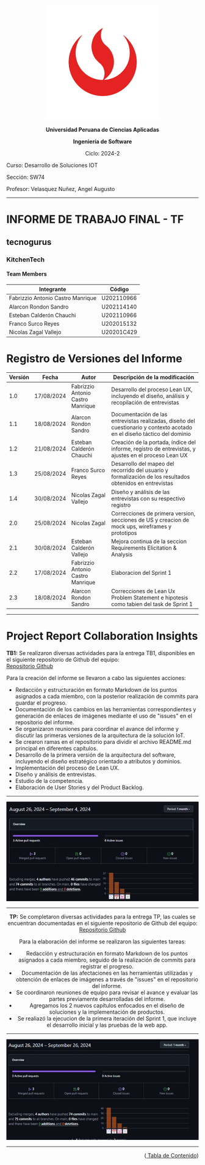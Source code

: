 <div align="center">
    <img src="./Resources/images/UPC.png" alt="UPC logo">

**Universidad Peruana de Ciencias Aplicadas**

**Ingeniería de Software**

Ciclo: 2024-2

</div>

Curso: Desarrollo de Soluciones IOT

Sección: SW74

Profesor: Velasquez Nuñez, Angel Augusto

---

# INFORME DE TRABAJO FINAL - TF

## tecnogurus

### KitchenTech

#### Team Members

| Integrante                               | Código     |
| ---------------------------------------- | ---------- |
| Fabrizzio Antonio Castro Manrique        | U202110966 |
| Alarcon Rondon Sandro                    | U202114140 |
| Esteban Calderón Chauchi                 | U202110966 |
| Franco Surco Reyes                       | U202015132 |
| Nicolas Zagal Vallejo                    | U20201C429 |

# Registro de Versiones del Informe

| Versión | Fecha       | Autor                                    | Descripción de la modificación                                                                                                                       |
|---------|-------------|------------------------------------------|-----------------------------------------------------------------------------------------------------------------------------------------------------|
| 1.0    | 17/08/2024  | Fabrizzio Antonio Castro Manrique        | Desarrollo del proceso Lean UX, incluyendo el diseño, análisis y recopilación de entrevistas                                                         |
| 1.1    | 18/08/2024  | Alarcon Rondon Sandro                    | Documentación de las entrevistas realizadas, diseño del cuestionario y contexto acotado en el diseño táctico del dominio                             |
| 1.2   | 21/08/2024  | Esteban Calderón Chauchi                 | Creación de la portada, índice del informe, registro de entrevistas, y ajustes en el proceso Lean UX                                                 |
| 1.3    | 25/08/2024  | Franco Surco Reyes                       | Desarrollo del mapeo del recorrido del usuario y formalización de los resultados obtenidos en entrevistas                                             |
| 1.4    | 30/08/2024  | Nicolas Zagal Vallejo                    | Diseño y análisis de las entrevistas con su respectivo registro                                                                                      |
| 2.0    | 25/08/2024  | Nicolas Zagal                      | Correcciones de primera version, secciones de US y creacion de mock ups, wireframes y prototipos                                             |
| 2.1    | 30/08/2024  | Esteban Calderón Vallejo                    | Mejora continua de la seccion  Requirements Elicitation & Analysis                                                                                      |
| 2.2    | 17/08/2024  | Fabrizzio Antonio Castro Manrique        | Elaboracion del Sprint 1                                                      |
| 2.3   | 18/08/2024  | Alarcon Rondon Sandro                    | Correcciones de Lean Ux Problem Statement e hipotesis como tabien del task de Sprint 1                             |


---

# Project Report Collaboration Insights

**TB1:** Se realizaron diversas actividades para la entrega TB1, disponibles en el siguiente repositorio de Github del equipo:  
[Repositorio Github](https://github.com/Techstudents-SW74/upc-pre-202402--si572-SW74-tecnogurus-report)

Para la creación del informe se llevaron a cabo las siguientes acciones:

- Redacción y estructuración en formato Markdown de los puntos asignados a cada miembro, con la posterior realización de commits para guardar el progreso.
- Documentación de los cambios en las herramientas correspondientes y generación de enlaces de imágenes mediante el uso de "issues" en el repositorio del informe.
- Se organizaron reuniones para coordinar el avance del informe y discutir las primeras versiones de la arquitectura de la solución IoT.
- Se crearon ramas en el repositorio para dividir el archivo README.md principal en diferentes capítulos.
- Desarrollo de la primera versión de la arquitectura del software, incluyendo el diseño estratégico orientado a atributos y dominios.
- Implementación del proceso de Lean UX.
- Diseño y análisis de entrevistas.
- Estudio de la competencia.
- Elaboración de User Stories y del Product Backlog.


---

<div align="center">
    <img src="./Resources/Evidences/TB1.jpg" alt="TB1">


---


**TP:** Se completaron diversas actividades para la entrega TP, las cuales se encuentran documentadas en el siguiente repositorio de Github del equipo:  
[Repositorio Github](https://github.com/Techstudents-SW74/upc-pre-202402--si572-SW74-tecnogurus-report)

Para la elaboración del informe se realizaron las siguientes tareas:

- Redacción y estructuración en formato Markdown de los puntos asignados a cada miembro, seguido de la realización de commits para registrar el progreso.
- Documentación de las afectaciones en las herramientas utilizadas y obtención de enlaces de imágenes a través de "issues" en el repositorio del informe.
- Se coordinaron reuniones de equipo para revisar el avance y evaluar las partes previamente desarrolladas del informe.
- Agregamos los 2 nuevos capítulos enfocados en el diseño de soluciones y la implementación de productos.
- Se realiazó la ejecucion  de la primera iteración del Sprint 1, que incluye el desarrollo inicial y las pruebas de la web app.

---

<div align="center">
    <img src="./Resources/Evidences/TP.jpg" alt="TP">

---




<p align="right">
(<a href="https://github.com/Techstudents-SW74/upc-pre-202402--si572-SW74-tecnogurus-report/blob/main/Contenido.md"> Tabla de Contenido</a>)
</p>
